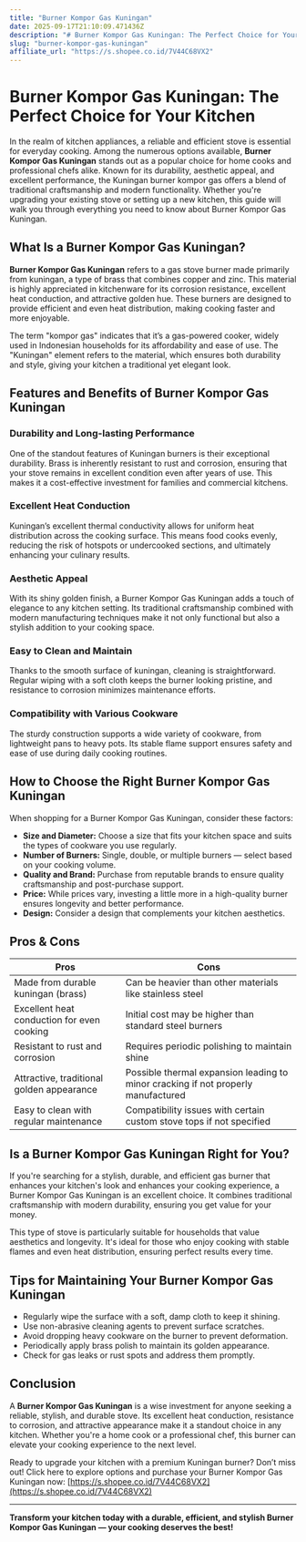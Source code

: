 ```yaml
---
title: "Burner Kompor Gas Kuningan"
date: 2025-09-17T21:10:09.471436Z
description: "# Burner Kompor Gas Kuningan: The Perfect Choice for Your Kitchen..."
slug: "burner-kompor-gas-kuningan"
affiliate_url: "https://s.shopee.co.id/7V44C68VX2"
---
```

# Burner Kompor Gas Kuningan: The Perfect Choice for Your Kitchen

In the realm of kitchen appliances, a reliable and efficient stove is essential for everyday cooking. Among the numerous options available, **Burner Kompor Gas Kuningan** stands out as a popular choice for home cooks and professional chefs alike. Known for its durability, aesthetic appeal, and excellent performance, the Kuningan burner kompor gas offers a blend of traditional craftsmanship and modern functionality. Whether you're upgrading your existing stove or setting up a new kitchen, this guide will walk you through everything you need to know about Burner Kompor Gas Kuningan.

## What Is a Burner Kompor Gas Kuningan?

**Burner Kompor Gas Kuningan** refers to a gas stove burner made primarily from kuningan, a type of brass that combines copper and zinc. This material is highly appreciated in kitchenware for its corrosion resistance, excellent heat conduction, and attractive golden hue. These burners are designed to provide efficient and even heat distribution, making cooking faster and more enjoyable.

The term "kompor gas" indicates that it’s a gas-powered cooker, widely used in Indonesian households for its affordability and ease of use. The "Kuningan" element refers to the material, which ensures both durability and style, giving your kitchen a traditional yet elegant look.

## Features and Benefits of Burner Kompor Gas Kuningan

### Durability and Long-lasting Performance

One of the standout features of Kuningan burners is their exceptional durability. Brass is inherently resistant to rust and corrosion, ensuring that your stove remains in excellent condition even after years of use. This makes it a cost-effective investment for families and commercial kitchens.

### Excellent Heat Conduction

Kuningan’s excellent thermal conductivity allows for uniform heat distribution across the cooking surface. This means food cooks evenly, reducing the risk of hotspots or undercooked sections, and ultimately enhancing your culinary results.

### Aesthetic Appeal

With its shiny golden finish, a Burner Kompor Gas Kuningan adds a touch of elegance to any kitchen setting. Its traditional craftsmanship combined with modern manufacturing techniques make it not only functional but also a stylish addition to your cooking space.

### Easy to Clean and Maintain

Thanks to the smooth surface of kuningan, cleaning is straightforward. Regular wiping with a soft cloth keeps the burner looking pristine, and resistance to corrosion minimizes maintenance efforts.

### Compatibility with Various Cookware

The sturdy construction supports a wide variety of cookware, from lightweight pans to heavy pots. Its stable flame support ensures safety and ease of use during daily cooking routines.

## How to Choose the Right Burner Kompor Gas Kuningan

When shopping for a Burner Kompor Gas Kuningan, consider these factors:

- **Size and Diameter:** Choose a size that fits your kitchen space and suits the types of cookware you use regularly.
- **Number of Burners:** Single, double, or multiple burners — select based on your cooking volume.
- **Quality and Brand:** Purchase from reputable brands to ensure quality craftsmanship and post-purchase support.
- **Price:** While prices vary, investing a little more in a high-quality burner ensures longevity and better performance.
- **Design:** Consider a design that complements your kitchen aesthetics.

## Pros & Cons

| **Pros** | **Cons** |
|------------|--------------|
| Made from durable kuningan (brass) | Can be heavier than other materials like stainless steel |
| Excellent heat conduction for even cooking | Initial cost may be higher than standard steel burners |
| Resistant to rust and corrosion | Requires periodic polishing to maintain shine |
| Attractive, traditional golden appearance | Possible thermal expansion leading to minor cracking if not properly manufactured |
| Easy to clean with regular maintenance | Compatibility issues with certain custom stove tops if not specified |

## Is a Burner Kompor Gas Kuningan Right for You?

If you're searching for a stylish, durable, and efficient gas burner that enhances your kitchen's look and enhances your cooking experience, a Burner Kompor Gas Kuningan is an excellent choice. It combines traditional craftsmanship with modern durability, ensuring you get value for your money.

This type of stove is particularly suitable for households that value aesthetics and longevity. It's ideal for those who enjoy cooking with stable flames and even heat distribution, ensuring perfect results every time.

## Tips for Maintaining Your Burner Kompor Gas Kuningan

- Regularly wipe the surface with a soft, damp cloth to keep it shining.
- Use non-abrasive cleaning agents to prevent surface scratches.
- Avoid dropping heavy cookware on the burner to prevent deformation.
- Periodically apply brass polish to maintain its golden appearance.
- Check for gas leaks or rust spots and address them promptly.

## Conclusion

A **Burner Kompor Gas Kuningan** is a wise investment for anyone seeking a reliable, stylish, and durable stove. Its excellent heat conduction, resistance to corrosion, and attractive appearance make it a standout choice in any kitchen. Whether you're a home cook or a professional chef, this burner can elevate your cooking experience to the next level.

Ready to upgrade your kitchen with a premium Kuningan burner? Don’t miss out! Click here to explore options and purchase your Burner Kompor Gas Kuningan now: [https://s.shopee.co.id/7V44C68VX2](https://s.shopee.co.id/7V44C68VX2)

---

**Transform your kitchen today with a durable, efficient, and stylish Burner Kompor Gas Kuningan — your cooking deserves the best!**